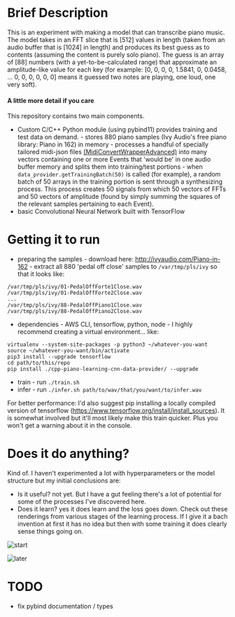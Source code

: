 # Brief Description
This is an experiment with making a model that can transcribe piano music.
The model takes in an FFT slice that is [512] values in length (taken from an audio buffer that is [1024] in length) and produces its best guess as to contents (assuming the content is purely solo piano). The guess is an array of [88] numbers (with a yet-to-be-calculated range) that approximate an amplitude-like value for each key (for example: [0, 0, 0, 0, 1.5841, 0, 0.0458, ... 0, 0, 0, 0, 0, 0] means it guessed two notes are playing, one loud, one very soft).

#### A little more detail if you care
This repository contains two main components.
 - Custom C/C++ Python module (using pybind11) provides training and test data on demand.
        - stores 880 piano samples (Ivy Audio's free piano library: Piano in 162) in memory
        - processes a handful of specially tailored midi-json files [(MidiConvertWrapperAdvanced)](https://github.com/jsphweid/MidiConvertWrapperAdvanced) into many vectors containing one or more Events that 'would be' in one audio buffer memory and splits them into training/test portions
        - when `data_provider.getTrainingBatch(50)` is called (for example), a random batch of 50 arrays in the training portion is sent through a synthesizing process. This process creates 50 signals from which 50 vectors of FFTs and 50 vectors of amplitude (found by simply summing the squares of the relevant samples pertaining to each Event).
 - basic Convolutional Neural Network built with TensorFlow

# Getting it to run
 - preparing the samples
        - download here: http://ivyaudio.com/Piano-in-162
        - extract all 880 'pedal off close' samples to `/var/tmp/pls/ivy` so that it looks like:
```
/var/tmp/pls/ivy/01-PedalOffForte1Close.wav
/var/tmp/pls/ivy/01-PedalOffForte2Close.wav
...
/var/tmp/pls/ivy/88-PedalOffPiano1Close.wav
/var/tmp/pls/ivy/88-PedalOffPiano2Close.wav
```
 - dependencies
        - AWS CLI, tensorflow, python, node
        - I highly recommend creating a virtual environment... like:
```
virtualenv --system-site-packages -p python3 ~/whatever-you-want
source ~/whatever-you-want/bin/activate
pip3 install --upgrade tensorflow 
cd path/to/this/repo
pip install ./cpp-piano-learning-cnn-data-provider/ --upgrade
```
 - train
        - run `./train.sh`
 - infer
        - run `./infer.sh path/to/wav/that/you/want/to/infer.wav`

For better performance:
I'd also suggest pip installing a locally compiled version of tensorflow (https://www.tensorflow.org/install/install_sources). It is somewhat involved but it'll most likely make this train quicker. Plus you won't get a warning about it in the console.

# Does it do anything?
Kind of. I haven't experimented a lot with hyperparameters or the model structure but my initial conclusions are:
 - Is it useful? not yet. But I have a gut feeling there's a lot of potential for some of the processes I've discovered here.
- Does it learn? yes it does learn and the loss goes down. Check out these renderings from various stages of the learning process. If I give it a bach invention at first it has no idea but then with some training it does clearly sense things going on.

![start](https://s3.amazonaws.com/piano-learning-stream/start.png "start")

![later](https://s3.amazonaws.com/piano-learning-stream/later.png "later")



# TODO
 - fix pybind documentation / types

